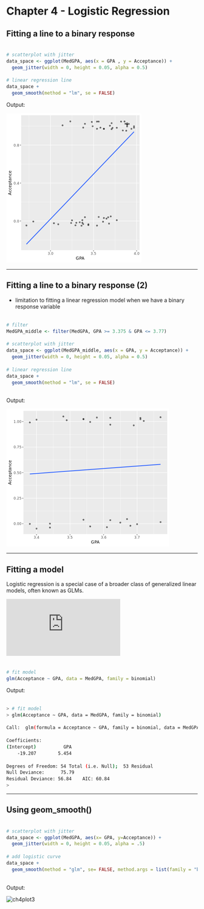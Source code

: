 # Chapter 4 - Logistic Regression

## Fitting a line to a binary response


```r

# scatterplot with jitter
data_space <- ggplot(MedGPA, aes(x = GPA , y = Acceptance)) + 
  geom_jitter(width = 0, height = 0.05, alpha = 0.5)

# linear regression line
data_space + 
  geom_smooth(method = "lm", se = FALSE)

```

Output:

![ch4plot1](ch4plot1.png)

***

## Fitting a line to a binary response (2)

* limitation to fitting a linear regression model when we have a binary response variable


```r

# filter
MedGPA_middle <- filter(MedGPA, GPA >= 3.375 & GPA <= 3.77)

# scatterplot with jitter
data_space <- ggplot(MedGPA_middle, aes(x = GPA, y = Acceptance)) + 
  geom_jitter(width = 0, height = 0.05, alpha = 0.5)

# linear regression line
data_space + 
  geom_smooth(method = "lm", se = FALSE)
  

```

Output:

![ch4plot2](ch4plot2.png)

***

## Fitting a model

Logistic regression is a special case of a broader class of generalized linear models, often known as GLMs.

![](https://latex.codecogs.com/gif.latex?%5Clog%7B%20%5Cleft%28%20%5Cfrac%7By%7D%7B1-y%7D%20%5Cright%29%20%7D%20%3D%20%5Cbeta_0%20&plus;%20%5Cbeta_1%20%5Ccdot%20x%20&plus;%20%5Cepsilon%20%5C%2C%2C)


```r

# fit model
glm(Acceptance ~ GPA, data = MedGPA, family = binomial)


```

Output:

```bash

> # fit model
> glm(Acceptance ~ GPA, data = MedGPA, family = binomial)

Call:  glm(formula = Acceptance ~ GPA, family = binomial, data = MedGPA)

Coefficients:
(Intercept)          GPA  
    -19.207        5.454  

Degrees of Freedom: 54 Total (i.e. Null);  53 Residual
Null Deviance:	    75.79 
Residual Deviance: 56.84 	AIC: 60.84
> 

```

***

## Using geom_smooth()

```r

# scatterplot with jitter
data_space <- ggplot(MedGPA, aes(x= GPA, y=Acceptance)) + 
  geom_jitter(width = 0, height = 0.05, alpha = .5)

# add logistic curve
data_space +
  geom_smooth(method = "glm", se= FALSE, method.args = list(family = "binomial"))
  

```

Output:

![ch4plot3](ch4plot3.png)
